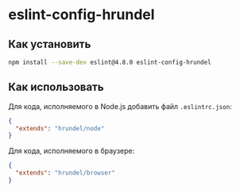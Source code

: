 # eslint-config-hrundel

## Как установить

```bash
npm install --save-dev eslint@4.8.0 eslint-config-hrundel
```

## Как использовать

Для кода, исполняемого в Node.js добавить файл `.eslintrc.json`:

```json
{
  "extends": "hrundel/node"
}
```

Для кода, исполняемого в браузере:

```json
{
  "extends": "hrundel/browser"
}
```
